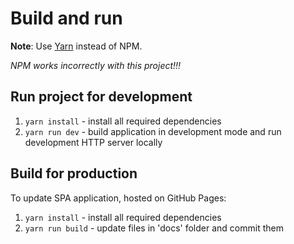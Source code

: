 # Build and run
**Note**: Use [Yarn](https://yarnpkg.com) instead of NPM.

*NPM works incorrectly with this project!!!*

## Run project for development

1. ```yarn install``` - install all required dependencies
2. ```yarn run dev``` - build application in development mode and run development HTTP server locally

## Build for production
To update SPA application, hosted on GitHub Pages:
1. ```yarn install``` - install all required dependencies
2. ```yarn run build``` - update files in 'docs' folder and commit them

